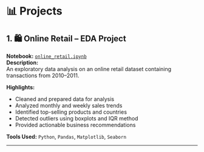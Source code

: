 # 📊 Projects

## 1. 🛍️ Online Retail – EDA Project
**Notebook:** [`online_retail.ipynb`](./online_retail.ipynb)  
**Description:**  
An exploratory data analysis on an online retail dataset containing transactions from 2010–2011.

**Highlights:**
- Cleaned and prepared data for analysis
- Analyzed monthly and weekly sales trends
- Identified top-selling products and countries
- Detected outliers using boxplots and IQR method
- Provided actionable business recommendations

**Tools Used:** `Python`, `Pandas`, `Matplotlib`, `Seaborn`

---

